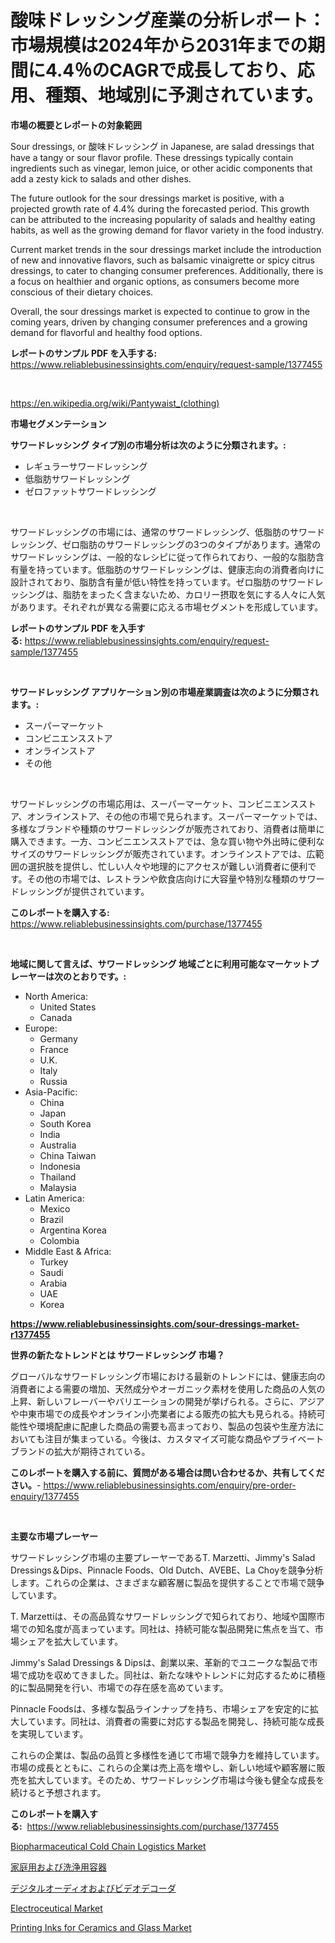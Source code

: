 <p><h1>酸味ドレッシング産業の分析レポート：市場規模は2024年から2031年までの期間に4.4％のCAGRで成長しており、応用、種類、地域別に予測されています。</h1></p><p><strong>市場の概要とレポートの対象範囲</strong></p>
<p><p>Sour dressings, or 酸味ドレッシング in Japanese, are salad dressings that have a tangy or sour flavor profile. These dressings typically contain ingredients such as vinegar, lemon juice, or other acidic components that add a zesty kick to salads and other dishes.</p><p>The future outlook for the sour dressings market is positive, with a projected growth rate of 4.4% during the forecasted period. This growth can be attributed to the increasing popularity of salads and healthy eating habits, as well as the growing demand for flavor variety in the food industry.</p><p>Current market trends in the sour dressings market include the introduction of new and innovative flavors, such as balsamic vinaigrette or spicy citrus dressings, to cater to changing consumer preferences. Additionally, there is a focus on healthier and organic options, as consumers become more conscious of their dietary choices.</p><p>Overall, the sour dressings market is expected to continue to grow in the coming years, driven by changing consumer preferences and a growing demand for flavorful and healthy food options.</p></p>
<p><strong>レポートのサンプル PDF を入手する:</strong> <a href="https://www.reliablebusinessinsights.com/enquiry/request-sample/1377455">https://www.reliablebusinessinsights.com/enquiry/request-sample/1377455</a></p>
<p>&nbsp;</p>
<p><a href="https://en.wikipedia.org/wiki/Pantywaist_(clothing)">https://en.wikipedia.org/wiki/Pantywaist_(clothing)</a></p>
<p><strong>市場セグメンテーション</strong></p>
<p><strong>サワードレッシング タイプ別の市場分析は次のように分類されます。:</strong></p>
<p><ul><li>レギュラーサワードレッシング</li><li>低脂肪サワードレッシング</li><li>ゼロファットサワードレッシング</li></ul></p>
<p>&nbsp;</p>
<p><p>サワードレッシングの市場には、通常のサワードレッシング、低脂肪のサワードレッシング、ゼロ脂肪のサワードレッシングの3つのタイプがあります。通常のサワードレッシングは、一般的なレシピに従って作られており、一般的な脂肪含有量を持っています。低脂肪のサワードレッシングは、健康志向の消費者向けに設計されており、脂肪含有量が低い特性を持っています。ゼロ脂肪のサワードレッシングは、脂肪をまったく含まないため、カロリー摂取を気にする人々に人気があります。それぞれが異なる需要に応える市場セグメントを形成しています。</p></p>
<p><strong>レポートのサンプル PDF を入手する:</strong>&nbsp;<a href="https://www.reliablebusinessinsights.com/enquiry/request-sample/1377455">https://www.reliablebusinessinsights.com/enquiry/request-sample/1377455</a></p>
<p>&nbsp;</p>
<p><strong> サワードレッシング アプリケーション別の市場産業調査は次のように分類されます。:</strong></p>
<p><ul><li>スーパーマーケット</li><li>コンビニエンスストア</li><li>オンラインストア</li><li>その他</li></ul></p>
<p>&nbsp;</p>
<p><p>サワードレッシングの市場応用は、スーパーマーケット、コンビニエンスストア、オンラインストア、その他の市場で見られます。スーパーマーケットでは、多様なブランドや種類のサワードレッシングが販売されており、消費者は簡単に購入できます。一方、コンビニエンスストアでは、急な買い物や外出時に便利なサイズのサワードレッシングが販売されています。オンラインストアでは、広範囲の選択肢を提供し、忙しい人々や地理的にアクセスが難しい消費者に便利です。その他の市場では、レストランや飲食店向けに大容量や特別な種類のサワードレッシングが提供されています。</p></p>
<p><strong>このレポートを購入する:</strong>&nbsp; <a href="https://www.reliablebusinessinsights.com/purchase/1377455">https://www.reliablebusinessinsights.com/purchase/1377455</a></p>
<p>&nbsp;</p>
<p><strong>地域に関して言えば、サワードレッシング 地域ごとに利用可能なマーケットプレーヤーは次のとおりです。:</strong></p>
<p><ul>
    <li>
        North America:
        <ul>
            <li>United States</li>
            <li>Canada</li>
        </ul>
    </li>
    <li>
        Europe:
        <ul>
            <li>Germany</li>
            <li>France</li>
            <li>U.K.</li>
            <li>Italy</li>
            <li>Russia</li>
        </ul>
    </li>
    <li>
        Asia-Pacific:
        <ul>
            <li>China</li>
            <li>Japan</li>
            <li>South Korea</li>
            <li>India</li>
            <li>Australia</li>
            <li>China Taiwan</li>
            <li>Indonesia</li>
            <li>Thailand</li>
            <li>Malaysia</li>
        </ul>
    </li>
    <li>
        Latin America:
        <ul>
            <li>Mexico</li>
            <li>Brazil</li>
            <li>Argentina Korea</li>
            <li>Colombia</li>
        </ul>
    </li>
    <li>
        Middle East & Africa:
        <ul>
            <li>Turkey</li>
            <li>Saudi</li>
            <li>Arabia</li>
            <li>UAE</li>
            <li>Korea</li>
        </ul>
    </li>
    </ul></p>
<p><strong><a href="https://www.reliablebusinessinsights.com/sour-dressings-market-r1377455">https://www.reliablebusinessinsights.com/sour-dressings-market-r1377455</a></strong>&nbsp;</p>
<p><strong>世界の新たなトレンドとは サワードレッシング 市場？</strong></p>
<p><p>グローバルなサワードレッシング市場における最新のトレンドには、健康志向の消費者による需要の増加、天然成分やオーガニック素材を使用した商品の人気の上昇、新しいフレーバーやバリエーションの開発が挙げられる。さらに、アジアや中東市場での成長やオンライン小売業者による販売の拡大も見られる。持続可能性や環境配慮に配慮した商品の需要も高まっており、製品の包装や生産方法においても注目が集まっている。今後は、カスタマイズ可能な商品やプライベートブランドの拡大が期待されている。</p></p>
<p><strong>このレポートを購入する前に、質問がある場合は問い合わせるか、共有してください。</strong>- <a href="https://www.reliablebusinessinsights.com/enquiry/pre-order-enquiry/1377455">https://www.reliablebusinessinsights.com/enquiry/pre-order-enquiry/1377455</a></p>
<p>&nbsp;</p>
<p><strong>主要な市場プレーヤー</strong></p>
<p><p>サワードレッシング市場の主要プレーヤーであるT. Marzetti、Jimmy's Salad Dressings＆Dips、Pinnacle Foods、Old Dutch、AVEBE、La Choyを競争分析します。これらの企業は、さまざまな顧客層に製品を提供することで市場で競争しています。</p><p>T. Marzettiは、その高品質なサワードレッシングで知られており、地域や国際市場での知名度が高まっています。同社は、持続可能な製品開発に焦点を当て、市場シェアを拡大しています。</p><p>Jimmy's Salad Dressings & Dipsは、創業以来、革新的でユニークな製品で市場で成功を収めてきました。同社は、新たな味やトレンドに対応するために積極的に製品開発を行い、市場での存在感を高めています。</p><p>Pinnacle Foodsは、多様な製品ラインナップを持ち、市場シェアを安定的に拡大しています。同社は、消費者の需要に対応する製品を開発し、持続可能な成長を実現しています。</p><p>これらの企業は、製品の品質と多様性を通じて市場で競争力を維持しています。市場の成長とともに、これらの企業は売上高を増やし、新しい地域や顧客層に販売を拡大しています。そのため、サワードレッシング市場は今後も健全な成長を続けると予想されます。</p></p>
<p><strong>このレポートを購入する:</strong>&nbsp;&nbsp;<a href="https://www.reliablebusinessinsights.com/purchase/1377455">https://www.reliablebusinessinsights.com/purchase/1377455</a></p>
<p><p><a href="https://www.linkedin.com/pulse/insights-biopharmaceutical-cold-chain-logistics-market-share-jxayf?trackingId=8CUzVakqVIXTxSh40Hxs2A%3D%3D">Biopharmaceutical Cold Chain Logistics Market</a></p><p><a href="https://github.com/schmahlson/Market-Research-Report-List-2/blob/main/8123956171727.md">家庭用および洗浄用容器</a></p><p><a href="https://github.com/roulaayoub-saad/Market-Research-Report-List-2/blob/main/9458793171726.md">デジタルオーディオおよびビデオデコーダ</a></p><p><a href="https://github.com/khlifeservices/Market-Research-Report-List-1/blob/main/electroceutical-market.md">Electroceutical Market</a></p><p><a href="https://www.linkedin.com/pulse/printing-inks-ceramics-glass-market-global-regional-analysis-nxoyf?trackingId=NDoPCGO55QQnZbt2%2BXFyaA%3D%3D">Printing Inks for Ceramics and Glass Market</a></p></p>